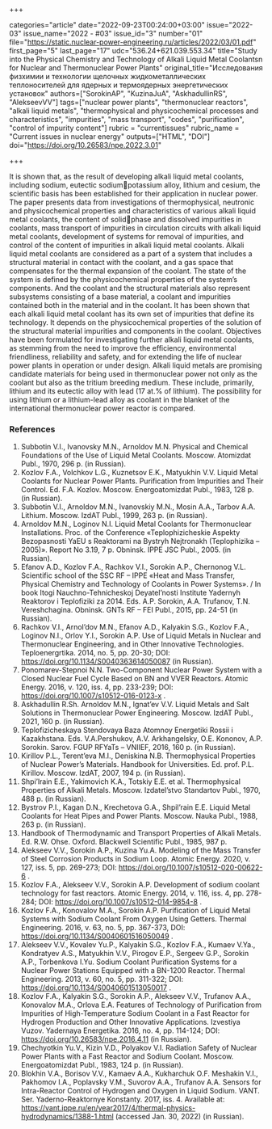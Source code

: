 +++

categories="article"
date="2022-09-23T00:24:00+03:00"
issue="2022-03"
issue_name="2022 - #03"
issue_id="3"
number="01"
file="https://static.nuclear-power-engineering.ru/articles/2022/03/01.pdf"
first_page="5"
last_page="17"
udc="536.24+621.039.553.34"
title="Study into the Physical Chemistry and Technology of Alkali Liquid Metal Coolantsn for Nuclear and Thermonuclear Power Plants"
original_title="Исследования физхимии и технологии щелочных жидкометаллических теплоносителей для ядерных и термоядерных энергетических установок"
authors=["SorokinAP", "KuzinaJuA", "AskhadullinRS", "AlekseevVV"]
tags=["nuclear power plants", "thermonuclear reactors", "alkali liquid metals", "thermophysical and physicochemical processes and characteristics", "impurities", "mass transport", "codes", "purification", "control of impurity content"]
rubric = "currentissues"
rubric_name = "Current issues in nuclear energy"
outputs=["HTML", "DOI"]
doi="https://doi.org/10.26583/npe.2022.3.01"

+++

It is shown that, as the result of developing alkali liquid metal coolants, including
sodium, eutectic sodiumpotassium alloy, lithium and cesium, the scientific basis has
been established for their application in nuclear power. The paper presents data from
investigations of thermophysical, neutronic and physicochemical properties and
characteristics of various alkali liquid metal coolants, the content of solidphase and
dissolved impurities in coolants, mass transport of impurities in circulation circuits
with alkali liquid metal coolants, development of systems for removal of impurities,
and control of the content of impurities in alkali liquid metal coolants. Alkali liquid
metal coolants are considered as a part of a system that includes a structural material
in contact with the coolant, and a gas space that compensates for the thermal
expansion of the coolant. The state of the system is defined by the physicochemical
properties of the system’s components. And the coolant and the structural materials
also represent subsystems consisting of a base material, a coolant and impurities
contained both in the material and in the coolant. It has been shown that each alkali
liquid metal coolant has its own set of impurities that define its technology. It
depends on the physicochemical properties of the solution of the structural material
impurities and components in the coolant. Objectives have been formulated for
investigating further alkali liquid metal coolants, as stemming from the need to
improve the efficiency, environmental friendliness, reliability and safety, and for
extending the life of nuclear power plants in operation or under design. Alkali liquid
metals are promising candidate materials for being used in thermonuclear power not
only as the coolant but also as the tritium breeding medium. These include, primarily,
lithium and its eutectic alloy with lead (17 at.% of lithium). The possibility for using
lithium or a lithium-lead alloy as coolant in the blanket of the international
thermonuclear power reactor is compared.


### References

1. Subbotin V.I., Ivanovsky M.N., Arnoldov M.N. Physical and Chemical Foundations of the Use of Liquid Metal Coolants. Moscow. Atomizdat Publ., 1970, 296 p. (in Russian).
2. Kozlov F.A., Volchkov L.G., Kuznetsov E.K., Matyukhin V.V. Liquid Metal Coolants for Nuclear Power Plants. Purification from Impurities and Their Control. Ed. F.A. Kozlov. Moscow. Energoatomizdat Publ., 1983, 128 p. (in Russian).
3. Subbotin V.I., Arnoldov M.N., Ivanovskiy M.N., Mosin A.A., Tarbov A.A. Lithium. Moscow. IzdAT Publ., 1999, 263 p. (in Russian).
4. Arnoldov M.N., Loginov N.I. Liquid Metal Coolants for Thermonuclear Installations. Proc. of the Conference «Teplophizicheskie Aspekty Bezopasnosti YaEU s Reaktorami na Bystryh Nejtronakh (Teplophizika – 2005)». Report No 3.19, 7 p. Obninsk. IPPE JSC Publ., 2005. (in Russian).
5. Efanov A.D., Kozlov F.A., Rachkov V.I., Sorokin A.P., Chernonog V.L. Scientific school of the SSC RF – IPPE «Heat and Mass Transfer, Physical Chemistry and Technology of Coolants in Power Systems». / In book Itogi Nauchno-Tehnicheskoj Deyatel’nosti Institute Yadernyh Reaktorov i Teplofiziki za 2014. Eds. A.P. Sorokin, A.A. Trufanov, T.N. Vereshchagina. Obninsk. GNTs RF – FEI Publ., 2015, pp. 24-51 (in Russian).
6. Rachkov V.I., Arnol’dov M.N., Efanov A.D., Kalyakin S.G., Kozlov F.A., Loginov N.I., Orlov Y.I., Sorokin A.P. Use of Liquid Metals in Nuclear and Thermonuclear Engineering, and in Other Innovative Technologies. Teploenergrtika. 2014, no. 5, pp. 20-30; DOI: https://doi.org/10.1134/S0040363614050087 (in Russian).
7. Ponomarev-Stepnoi N.N. Two-Component Nuclear Power System with a Closed Nuclear Fuel Cycle Based on BN and VVER Reactors. Atomic Energy. 2016, v. 120, iss. 4, pp. 233-239; DOI: https://doi.org/10.1007/s10512-016-0123-x .
8. Askhadullin R.Sh. Arnoldov M.N., Ignat’ev V.V. Liquid Metals and Salt Solutions in Thermonuclear Power Engineering. Moscow. IzdAT Publ., 2021, 160 p. (in Russian).
9. Teplofizicheskaya Stendovaya Baza Atomnoy Energetiki Rossii i Kazakhstana. Eds. V.A.Pershukov, A.V. Arkhangelsky, O.E. Kononov, A.P. Sorokin. Sarov. FGUP RFYaTs – VNIIEF, 2016, 160 p. (in Russian).
10. Kirillov P.L., Terent’eva M.I., Deniskina N.B. Thermophysical Properties of Nuclear Power’s Materials. Handbook for Universities. Ed. prof. P.L. Kirillov. Moscow. IzdAT, 2007, 194 p. (in Russian).
11. Shpi’lrain E.E., Yakimovich K.A., Totskiy E.E. et al. Thermophysical Properties of Alkali Metals. Moscow. Izdatel’stvo Standartov Publ., 1970, 488 p. (in Russian).
12. Bystrov P.I., Kagan D.N., Krechetova G.A., Shpil’rain E.E. Liquid Metal Coolants for Heat Pipes and Power Plants. Moscow. Nauka Publ., 1988, 263 p. (in Russian).
13. Handbook of Thermodynamic and Transport Properties of Alkali Metals. Ed. R.W. Ohse. Oxford. Blackwell Scientific Publ., 1985, 987 p.
14. Alekseev V.V., Sorokin A.P., Kuzina Yu.A. Modeling of the Mass Transfer of Steel Corrosion Products in Sodium Loop. Atomic Energy. 2020, v. 127, iss. 5, pp. 269-273; DOI: https://doi.org/10.1007/s10512-020-00622-6 .
15. Kozlov F.A., Alekseev V.V., Sorokin A.P. Development of sodium coolant technology for fast reactors. Atomic Energy. 2014, v. 116, iss. 4, pp. 278-284; DOI: https://doi.org/10.1007/s10512-014-9854-8 .
16. Kozlov F.A., Konovalov M.A., Sorokin A.P. Purification of Liquid Metal Systems with Sodium Coolant From Oxygen Using Getters. Thermal Engineering. 2016, v. 63, no. 5, pp. 367-373, DOI: https://doi.org/10.1134/S0040601516050049 .
17. Alekseev V.V., Kovalev Yu.P., Kalyakin S.G., Kozlov F.A., Kumaev V.Ya., Kondratyev A.S., Matyukhin V.V., Pirogov E.P., Sergeev G.P., Sorokin A.P., Torbenkova I.Yu. Sodium Coolant Purification Systems for a Nuclear Power Stations Equipped with a BN-1200 Reactor. Thermal Engineering. 2013, v. 60, no. 5, pp. 311-322; DOI: https://doi.org/10.1134/S0040601513050017 .
18. Kozlov F.A., Kalyakin S.G., Sorokin A.P., Alekseev V.V., Trufanov A.A., Konovalov M.A., Orlova E.A. Features of Technology of Purification from Impurities of High-Temperature Sodium Coolant in a Fast Reactor for Hydrogen Production and Other Innovative Applications. Izvestiya Vuzov. Yadernaya Energetika. 2016, no. 4, pp. 114-124; DOI: https://doi.org/10.26583/npe.2016.4.11 (in Russian).
19. Chechyotkin Yu.V., Kizin V.D., Polyakov V.I. Radiation Safety of Nuclear Power Plants with a Fast Reactor and Sodium Coolant. Moscow. Energoatomizdat Publ., 1983, 124 p. (in Russian).
20. Blokhin V.A., Borisov V.V., Kamaev A.A., Kukharchuk O.F. Meshakin V.I., Pakhomov I.A., Poplavsky V.M., Suvorov A.A., Trufanov A.A. Sensors for Intra-Reactor Control of Hydrogen and Oxygen in Liquid Sodium. VANT. Ser. Yaderno-Reaktornye Konstanty. 2017, iss. 4. Available at: https://vant.ippe.ru/en/year2017/4/thermal-physics-hydrodynamics/1388-1.html (accessed Jan. 30, 2022) (in Russian).